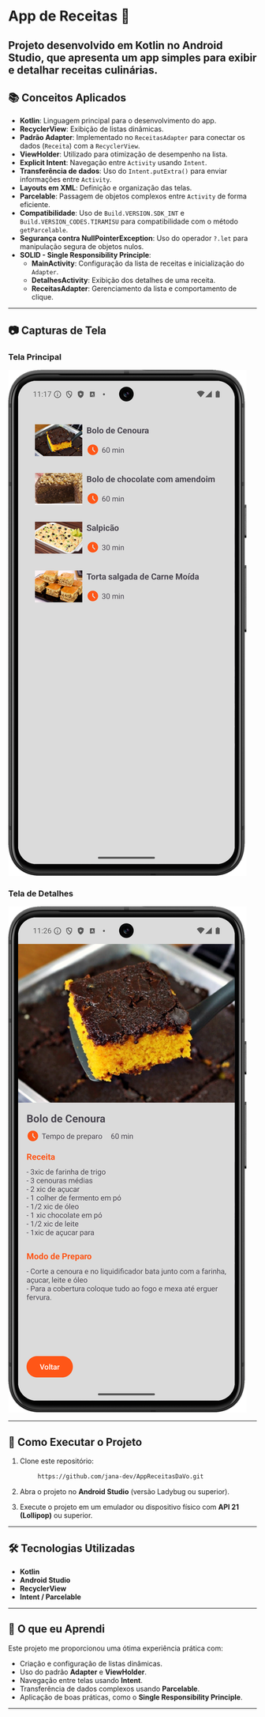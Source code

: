 # App de Receitas 🍳

Projeto desenvolvido em **Kotlin** no Android Studio, que apresenta um app simples para exibir e detalhar receitas culinárias.
---

## 📚 **Conceitos Aplicados**

- **Kotlin**: Linguagem principal para o desenvolvimento do app.
- **RecyclerView**: Exibição de listas dinâmicas.
- **Padrão Adapter**: Implementado no `ReceitasAdapter` para conectar os dados (`Receita`) com a `RecyclerView`.
- **ViewHolder**: Utilizado para otimização de desempenho na lista.
- **Explicit Intent**: Navegação entre `Activity` usando `Intent`.
- **Transferência de dados**: Uso do `Intent.putExtra()` para enviar informações entre `Activity`.
- **Layouts em XML**: Definição e organização das telas.
- **Parcelable**: Passagem de objetos complexos entre `Activity` de forma eficiente.
- **Compatibilidade**: Uso de `Build.VERSION.SDK_INT` e `Build.VERSION_CODES.TIRAMISU` para compatibilidade com o método `getParcelable`.
- **Segurança contra NullPointerException**: Uso do operador `?.let` para manipulação segura de objetos nulos.
- **SOLID - Single Responsibility Principle**:
    - **MainActivity**: Configuração da lista de receitas e inicialização do `Adapter`.
    - **DetalhesActivity**: Exibição dos detalhes de uma receita.
    - **ReceitasAdapter**: Gerenciamento da lista e comportamento de clique.

---

## 📷 **Capturas de Tela**

### Tela Principal
![Tela Principal](./Tela1Receitas.png)

### Tela de Detalhes
![Tela de Detalhes](./Tela2Receitas.png)

---

## 🚀 **Como Executar o Projeto**

1. Clone este repositório:
   ```bash
        https://github.com/jana-dev/AppReceitasDaVo.git 
   ```

2. Abra o projeto no **Android Studio** (versão Ladybug ou superior).

3. Execute o projeto em um emulador ou dispositivo físico com **API 21 (Lollipop)** ou superior.

---

## 🛠 **Tecnologias Utilizadas**

- **Kotlin**
- **Android Studio**
- **RecyclerView**
- **Intent / Parcelable**

---

## 🎯 **O que eu Aprendi**

Este projeto me proporcionou uma ótima experiência prática com:

- Criação e configuração de listas dinâmicas.
- Uso do padrão **Adapter** e **ViewHolder**.
- Navegação entre telas usando **Intent**.
- Transferência de dados complexos usando **Parcelable**.
- Aplicação de boas práticas, como o **Single Responsibility Principle**.

---
